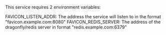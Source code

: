 This service requires 2 environment variables:

FAVICON_LISTEN_ADDR: The address the service will listen to in the format "favicon.example.com:8080"
FAVICON_REDIS_SERVER: The address of the dragonfly/redis server in format "redis.example.com:6379"
